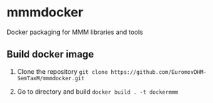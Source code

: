 # mmmdocker
Docker packaging for MMM libraries and tools

## Build docker image
1. Clone the repository 
`git clone https://github.com/EuromovDHM-SemTaxM/mmmdocker.git`

2. Go to directory and build 
`docker build . -t dockermmm`
